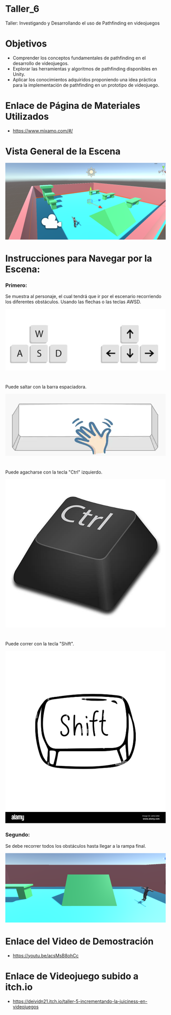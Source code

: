 # Taller_6
Taller: Investigando y Desarrollando el uso de Pathfinding en videojuegos

# Objetivos
- Comprender los conceptos fundamentales de pathfinding en el desarrollo de videojuegos.
- Explorar las herramientas y algoritmos de pathfinding disponibles en Unity.
- Aplicar los conocimientos adquiridos proponiendo una idea práctica para la implementación de pathfinding en un prototipo de videojuego.

# Enlace de Página de Materiales Utilizados
- https://www.mixamo.com/#/

# Vista General de la Escena
![Imagen](https://github.com/DeividN21/Taller_5/blob/main/VistaGeneral.png?raw=true)

# Instrucciones para Navegar por la Escena:
### Primero:
Se muestra al personaje, el cual tendrá que ir por el escenario recorriendo los diferentes obstáculos. Usando las flechas o las teclas AWSD.

![Imagen](https://github.com/DeividN21/Taller_2/blob/main/Instrucciones1.png?raw=true)

#
Puede saltar con la barra espaciadora.

![Imagen](https://github.com/DeividN21/Taller_3/blob/main/Tanque3.png?raw=true)

#
Puede agacharse con la tecla "Ctrl" izquierdo.

![Imagen](https://github.com/DeividN21/Taller_5/blob/main/ctrl_button.jpg?raw=true)

#
Puede correr con la tecla "Shift".

![Imagen](https://github.com/DeividN21/Taller_5/blob/main/shift_button.jpg?raw=true)

### Segundo:
Se debe recorrer todos los obstáculos hasta llegar a la rampa final.

![Imagen](https://github.com/DeividN21/Taller_5/blob/main/rampa_final.png?raw=true)

# Enlace del Video de Demostración
- https://youtu.be/acsMsB8ohCc
  
# Enlace de Videojuego subido a itch.io
- https://deividn21.itch.io/taller-5-incrementando-la-juiciness-en-videojuegos

